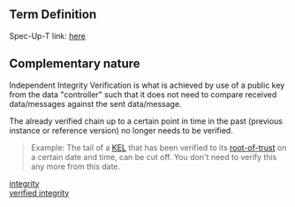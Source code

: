 ## Term Definition

Spec-Up-T link: <a href='https://weboftrust.github.io/WOT-terms/docs/glossary/complementary-integrity-verification'>here</a>

## Complementary nature
Independent Integrity Verification is what is achieved by use of a public key from the data "controller" such that it does not need to compare received data/messages against the sent data/message.

The already verified chain up to a certain point in time in the past (previous instance or reference version) no longer needs to be verified.
> Example: The tail of a [KEL](key-event-log) that has been verified to its [root-of-trust](root-of-trust) on a certain date and time, can be cut off. You don't need to verify this any more from this date.

[integrity](integrity)  
[verified integrity](verified-integrity)